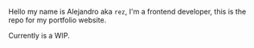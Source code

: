Hello my name is Alejandro aka `rez`, I'm a frontend developer, this is the repo for my portfolio website.

Currently is a WIP.
